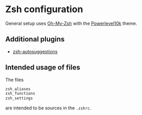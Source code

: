 # Zsh configuration

General setup uses [Oh-My-Zsh](https://ohmyz.sh/#install) with the [Powerlevel10k](https://github.com/romkatv/powerlevel10k?tab=readme-ov-file#oh-my-zsh) theme.

## Additional plugins

- [zsh-autosuggestions](https://github.com/zsh-users/zsh-autosuggestions)


## Intended usage of files

The files 

```bash
zsh_aliases
zsh_functions
zsh_settings
```

are intended to be sources in the `.zshrc`.
